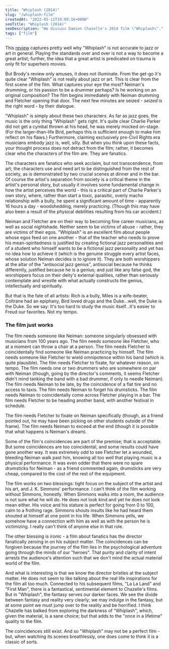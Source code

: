 ```yaml
---
title: "Whiplash (2014)"
slug: "/whiplash-film"
createdAt: "2022-05-11T19:09:16+0000"
seoTitle: "Whiplash (2014)"
seoDescription: "We discuss Damien Chazelle's 2014 film \"Whiplash\"."
tags: ["film"]
---
```


This <a href="https://www.newyorker.com/culture/richard-brody/whiplash-getting-jazz-right-movies" target="_blank" rel="noopener noreferrer">review</a> captures pretty well why "Whiplash" is not accurate to jazz or art in general. Playing the standards over and over is not a way to become a great artist; further, the idea that a great artist is predicated on trauma is only fit for superhero movies.

But Brody's review only amuses, it does not illuminate. From the get-go it's quite clear "Whiplash" is not really about jazz or art. This is clear from the first scene of the film. What captures your eye the most? Neiman's drumming, or his passion to be a drummer perhaps? Is he working on an original composition? The film begins immediately with Neiman drumming and Fletcher opening that door. The next few minutes are seized - _seized_ is the right word - by their dialogue.

"Whiplash" is simply about these two characters. As far as jazz goes, the music is the only thing "Whiplash" gets right. It's quite clear Charlie Parker did not get a cymbal thrown at his head, he was merely mocked on-stage. (For the larger-than-life Bird, perhaps this is sufficient enough to make him reflect on his flaws.) Furthermore, claiming exclusively pre-Civil Rights era musicians embody jazz is, well, silly. But when you think upon these facts, your thought process does not detract from the film; rather, it becomes clear who the characters of the film are. They are fanatics.

The characters are fanatics who seek acclaim, but not transcendence, from art; the characters use and need art to be distinguished from the rest of society, as is demonstrated by two crucial scenes at dinner and in the bar. Of course the artist's separation from society is a critical theme in the artist's personal story, but usually it involves some fundamental change in how the artist perceives the world - this is a critical part of Charlie Parker's own story, where, rather than start a toxic, parasitic, overly macho relationship with a bully, he spent a significant amount of time - apparently 16 hours a day - woodshedding, merely practicing. (Though this may have also been a result of the physical debilities resulting from his car accident.)

Neiman and Fletcher are on their way to becoming fine career musicians, as well as social nightshade. Neither seem to be victims of abuse - rather, they are victims of their egos. "Whiplash" is an excellent film about people whose egos feed on one another - that of the teacher who needs to prove his mean-spiritedness is justified by creating fictional jazz personalities and of a student who himself wants to be a fictional jazz personality and yet has no idea how to achieve it (which is the genuine struggle every artist faces, whose solution Neiman decides is to ignore it). They are both worshippers at the altar of the "antisocial jazz genius", antisocial because he thinks differently, justified because he is a genius; and just like any false god, the worshippers focus on their deity's external qualities, rather than seriously contemplate and wrestle with what actually constructs the genius, intellectually and spiritually.

But that is the fate of all artists: Rich is a bully, Miles is a wife-beater, Coltrane had an epiphany, Bird loved drugs and the Duke...well, the Duke is the Duke. So we say: It's too hard to study the music itself...it's easier to Freud our favorites. Not my tempo.

### The film just works

The film needs someone like Neiman: someone singularly obsessed with musicians from 100 years ago. The film needs someone like Fletcher, who at a moment can throw a chair at a person. The film needs Fletcher to coincidentally find someone like Neiman practicing by himself. The film needs someone like Fletcher to wield omnipotence within his band (which is quite plausible). The film needs Fletcher to fixate, for whatever reason, on tempo. The film needs one or two drummers who are somewhere on par with Neiman (though, going by the director's comments, it seems Fletcher didn't mind tanking the band with a bad drummer, if only to needle Neiman). The film needs Neiman to be late, by the coincidence of a flat tire and no access to taxis. The film needs Neiman to forget his drumsticks. The film needs Neiman to coincidentally come across Fletcher playing in a bar. The film needs Fletcher to be heading another band, with another festival in schedule.

The film needs Fletcher to fixate on Neiman specifically (though, as a friend pointed out, he may have been picking on other students outside of the frame). The film needs Neiman to exceed at the end (though it is possible that what happens is Neiman's dream).

Some of the film's coincidences are part of the premise; that is acceptable. But some coincidences are too coincidental, and some results could have gone another way. It was extremely odd to see Fletcher let a wounded, bleeding Neiman walk past him, knowing all too well that playing music is a physical performance. It was even odder that there were no spare drumsticks for Neiman - as a friend commented again, drumsticks are very cheap, compared to the cost of the rest of the equipment.

The film works on two blessings: tight focus on the subject of the artist and his art, and J. K. Simmons' performance. I can't think of the film working without Simmons, honestly. When Simmons walks into a room, the audience is not sure what he will do. He does not look kind and yet he does not look mean either. His voice and his stature is perfect for going from 0 to 100, calm to a frothing rage. Simmons shouts insults like he had heard them shouted at himself at one point in his life. When Simmons yells, we somehow have a connection with him as well as with the person he is victimizing. I really can't think of anyone else in that role.

The other blessing is ironic - a film about fanatics has the director fanatically zeroing in on his subject matter. The coincidences can be forgiven because the journey of the film lies in the psychological adventure going through the minds of our "heroes". That purity and clarity of intent arrests the audience's attention such that we don't mind the actual material world of the film.

And what is interesting is that we know the director bristles at the subject matter. He does not seem to like talking about the real life inspirations for the film all too much. Connected to his subsequent films, "La La Land" and "First Man", there is a fantastical, sentimental element to Chazelle's films. But in "Whiplash", the fantasy serves our darker faces. We see the divide between fantasy and reality very clearly; we may indulge in the fantasy, but at some point we must jump over to the reality and be horrified. I think Chazelle has balked from exploring the darkness of "Whiplash", which, given the material, is a sane choice; but that adds to the "once in a lifetime" quality to the film.

The coincidences still exist. And so "Whiplash" may not be a perfect film - but, when watching its scenes breathlessly, one does come to think it is a classic of sorts.